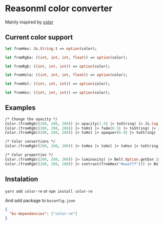 # Reasonml color converter

Mainly inspired by [color](https://www.npmjs.com/package/color)

## Current color support

```ocaml
let fromHex: Js.String.t => option(color);

let fromRgba: ((int, int, int, float)) => option(color);

let fromRgb: ((int, int, int)) => option(color);

let fromHsla: ((int, int, int, float)) => option(color);

let fromHsl: ((int, int, int)) => option(color);

let fromHsv: ((int, int, int)) => option(color);
```

## Examples

```ocaml
/* Change the opacity */
Color.(fromRgb((200, 200, 200)) |> opacity(1.5) |> toString) |> Js.log
Color.(fromRgb((200, 200, 200)) |> toHsl |> fade(0.5) |> toString) |> Js.log
Color.(fromRgb((200, 200, 200)) |> toHsl |> opaquer(0.4) |> toString) |> Js.log

/* Color convertions */
Color.(fromRgb((200, 200, 200)) |> toHex |> toHsl |> toHsv |> toString) |> Js.log

/* Color properties */
Color.(fromRgb((200, 200, 200)) |> luminosity) |> Belt.Option.getExn |> Js.log
Color.(fromRgb((200, 200, 200)) |> contrast(fromHex("#aaafff"))) |> Belt.Option.getExn |> Js.log
```

## Instalation

`yarn add color-re` or `npm install color-re`

And add package to `bsconfig.json`

```json
{
  "bs-dependencies": ["color-re"]
}
```
